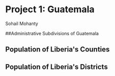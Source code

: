 # Project 1: Guatemala

Sohail Mohanty

##Administrative Subdivisions of Guatemala

## Population of Liberia's Counties 

## Population of Liberia's Districts
